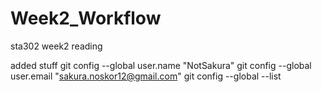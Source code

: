 # Week2_Workflow
sta302 week2 reading

added stuff
git config --global user.name "NotSakura"
git config --global user.email "sakura.noskor12@gmail.com"
git config --global --list
